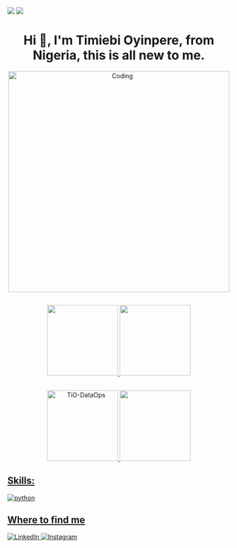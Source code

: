 <p align="center">
  
  ![](https://cdn.rawgit.com/sindresorhus/awesome/d7305f38d29fed78fa85652e3a63e154dd8e8829/media/badge.svg)
  ![](https://komarev.com/ghpvc/?username=TiO-DataOps&color=dc143c)
</p>

##
<h1 align="center">
  Hi 👋, I'm Timiebi Oyinpere, from Nigeria, this is all new to me.
</h1>


<p align="center">
  <img align="center" alt="Coding" width="500" src="https://qph.fs.quoracdn.net/main-qimg-fa7b4bdc3b2f73e749e5c2c646d4ae13">
</p>


<p align="center">
  <a href="https://github.com/TiO-DataOps">
</p>

##
<p align="center">
  <img height="160em" 
       src="https://github-readme-stats.vercel.app/api?username=TiO-DataOps&show_icons=true&theme=react&include_all_commits=true&count_private=true" />
  <img height="160em" 
       src="https://github-readme-stats.vercel.app/api/top-langs/?username=TiO-DataOps&layout=compact&theme=react" /> 
</p>

##
<p align="center">
 <img height="160em" 
      src="https://github-readme-streak-stats.herokuapp.com/?user=TiO-DevOps" alt="TiO-DataOps" />
 <img height="160em" 
      src="https://github-profile-summary-cards.vercel.app/api/cards/profile-details?username=TiO-DataOps&theme=github" />
</p>

##
 <h2>Skills:</h2>
 <p style="display: inline_block">
<img align="center" alt="python" src="https://img.shields.io/badge/Python-FFD43B?style=for-the-badge&logo=python&logoColor=blue" />

##
<h2>Where to find me</h2>
  <a href="https://www.linkedin.com/in/timiebi-oyinpere-25925a8b" target="_blank"><img alt="LinkedIn" src="https://img.shields.io/badge/linkedin-%230077B5.svg?&style=for-the-badge&logo=linkedin&logoColor=white" />
  <a href="https://www.instagram.com/TiO_Socials" target="_blank"><img alt="Instagram" src="https://img.shields.io/badge/instagram-%23dc2743.svg?&style=for-the-badge&logo=instagram&logoColor=white" />
</p>

<!---
TiO-DataOps/TiO-DataOps is a ✨ special ✨ repository because its `README.md` (this file) appears on your GitHub profile.
You can click the Preview link to take a look at your changes.
---
=======
